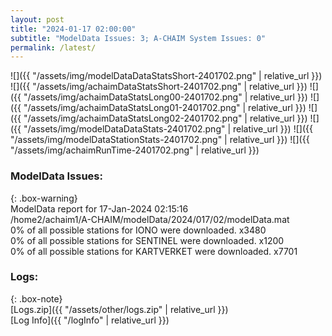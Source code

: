 ```yaml
---
layout: post
title: "2024-01-17 02:00:00"
subtitle: "ModelData Issues: 3; A-CHAIM System Issues: 0"
permalink: /latest/
---
```


![]({{ "/assets/img/modelDataDataStatsShort-2401702.png" | relative_url }})
![]({{ "/assets/img/achaimDataStatsShort-2401702.png" | relative_url }})
![]({{ "/assets/img/achaimDataStatsLong00-2401702.png" | relative_url }})
![]({{ "/assets/img/achaimDataStatsLong01-2401702.png" | relative_url }})
![]({{ "/assets/img/achaimDataStatsLong02-2401702.png" | relative_url }})
![]({{ "/assets/img/modelDataDataStats-2401702.png" | relative_url }})
![]({{ "/assets/img/modelDataStationStats-2401702.png" | relative_url }})
![]({{ "/assets/img/achaimRunTime-2401702.png" | relative_url }})


### ModelData Issues:  
  
{: .box-warning}  
 ModelData report for 17-Jan-2024 02:15:16   
 /home2/achaim1/A-CHAIM/modelData/2024/017/02/modelData.mat   
 0% of all possible stations for IONO were downloaded. x3480   
 0% of all possible stations for SENTINEL were downloaded. x1200   
 0% of all possible stations for KARTVERKET were downloaded. x7701   
  


### Logs:  
  
{: .box-note}  
[Logs.zip]({{ "/assets/other/logs.zip" | relative_url }})  
[Log Info]({{ "/logInfo" | relative_url }})  
